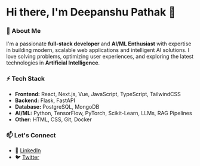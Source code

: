 # Hi there, I'm Deepanshu Pathak 👋  

### 🚀 About Me  
I'm a passionate **full-stack developer** and **AI/ML Enthusiast** with expertise in building modern, scalable web applications and intelligent AI solutions. I love solving problems, optimizing user experiences, and exploring the latest technologies in **Artificial Intelligence**.  

### ⚡ Tech Stack  
- **Frontend:** React, Next.js, Vue, JavaScript, TypeScript, TailwindCSS  
- **Backend:** Flask, FastAPI
- **Database:** PostgreSQL, MongoDB
- **AI/ML:** Python, TensorFlow, PyTorch, Scikit-Learn, LLMs, RAG Pipelines
- **Other:** HTML, CSS, Git, Docker  

### 📫 Let's Connect   
- 🔗 [LinkedIn](https://www.linkedin.com/in/deepanshu-pathak/)  
- 🐦 [Twitter](https://x.com/Deepanshu016)  
